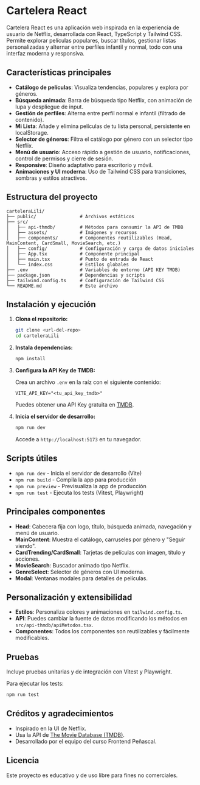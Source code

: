 # Cartelera React

Cartelera React es una aplicación web inspirada en la experiencia de usuario de Netflix, desarrollada con React, TypeScript y Tailwind CSS. Permite explorar películas populares, buscar títulos, gestionar listas personalizadas y alternar entre perfiles infantil y normal, todo con una interfaz moderna y responsiva.

## Características principales

- **Catálogo de películas**: Visualiza tendencias, populares y explora por géneros.
- **Búsqueda animada**: Barra de búsqueda tipo Netflix, con animación de lupa y despliegue de input.
- **Gestión de perfiles**: Alterna entre perfil normal e infantil (filtrado de contenido).
- **Mi Lista**: Añade y elimina películas de tu lista personal, persistente en localStorage.
- **Selector de géneros**: Filtra el catálogo por género con un selector tipo Netflix.
- **Menú de usuario**: Acceso rápido a gestión de usuario, notificaciones, control de permisos y cierre de sesión.
- **Responsive**: Diseño adaptativo para escritorio y móvil.
- **Animaciones y UI moderna**: Uso de Tailwind CSS para transiciones, sombras y estilos atractivos.

## Estructura del proyecto

```text
carteleraLili/
├── public/                # Archivos estáticos
├── src/
│   ├── api-thmdb/         # Métodos para consumir la API de TMDB
│   ├── assets/            # Imágenes y recursos
│   ├── components/        # Componentes reutilizables (Head, MainContent, CardSmall, MovieSearch, etc.)
│   ├── config/            # Configuración y carga de datos iniciales
│   ├── App.tsx            # Componente principal
│   ├── main.tsx           # Punto de entrada de React
│   └── index.css          # Estilos globales
├── .env                   # Variables de entorno (API KEY TMDB)
├── package.json           # Dependencias y scripts
├── tailwind.config.ts     # Configuración de Tailwind CSS
└── README.md              # Este archivo
```

## Instalación y ejecución

1. **Clona el repositorio:**

   ```bash
   git clone <url-del-repo>
   cd carteleraLili
   ```

2. **Instala dependencias:**

   ```bash
   npm install
   ```

3. **Configura la API Key de TMDB:**

   Crea un archivo `.env` en la raíz con el siguiente contenido:

   ```env
   VITE_API_KEY="<tu_api_key_tmdb>"
   ```

   Puedes obtener una API Key gratuita en [TMDB](https://www.themoviedb.org/settings/api).

4. **Inicia el servidor de desarrollo:**

   ```bash
   npm run dev
   ```

   Accede a `http://localhost:5173` en tu navegador.

## Scripts útiles

- `npm run dev` - Inicia el servidor de desarrollo (Vite)
- `npm run build` - Compila la app para producción
- `npm run preview` - Previsualiza la app de producción
- `npm run test` - Ejecuta los tests (Vitest, Playwright)

## Principales componentes

- **Head**: Cabecera fija con logo, título, búsqueda animada, navegación y menú de usuario.
- **MainContent**: Muestra el catálogo, carruseles por género y "Seguir viendo".
- **CardTrending/CardSmall**: Tarjetas de películas con imagen, título y acciones.
- **MovieSearch**: Buscador animado tipo Netflix.
- **GenreSelect**: Selector de géneros con UI moderna.
- **Modal**: Ventanas modales para detalles de películas.

## Personalización y extensibilidad

- **Estilos**: Personaliza colores y animaciones en `tailwind.config.ts`.
- **API**: Puedes cambiar la fuente de datos modificando los métodos en `src/api-thmdb/apiMetodos.tsx`.
- **Componentes**: Todos los componentes son reutilizables y fácilmente modificables.

## Pruebas

Incluye pruebas unitarias y de integración con Vitest y Playwright.

Para ejecutar los tests:

```bash
npm run test
```

## Créditos y agradecimientos

- Inspirado en la UI de Netflix.
- Usa la API de [The Movie Database (TMDB)](https://www.themoviedb.org/).
- Desarrollado por el equipo del curso Frontend Peñascal.

## Licencia

Este proyecto es educativo y de uso libre para fines no comerciales.
